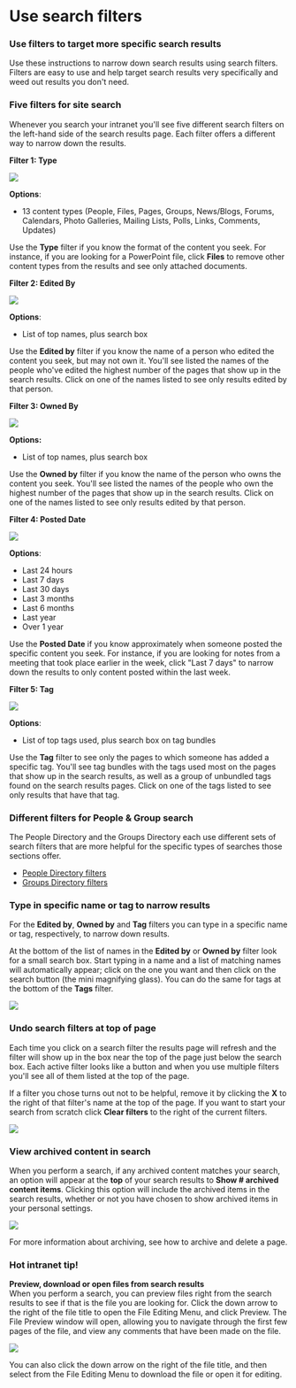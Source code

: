 # Use search filters

### Use filters to target more specific search results

Use these instructions to narrow down search results using search filters. Filters are easy to use and help target search results very specifically and weed out results you don't need.

### Five filters for site search

Whenever you search your intranet you'll see five different search filters on the left-hand side of the search results page. Each filter offers a different way to narrow down the results.

**Filter 1: Type**  
  


![](../../.gitbook/assets/1%20%2833%29.png)

**Options**:

* 13 content types \(People, Files, Pages, Groups, News/Blogs, Forums, Calendars, Photo Galleries, Mailing Lists, Polls, Links, Comments, Updates\)

Use the **Type** filter if you know the format of the content you seek. For instance, if you are looking for a PowerPoint file, click **Files** to remove other content types from the results and see only attached documents.

**Filter 2: Edited By**

![](../../.gitbook/assets/2%20%287%29.png)

**Options**:

* List of top names, plus search box

Use the **Edited by** filter if you know the name of a person who edited the content you seek, but may not own it. You'll see listed the names of the people who've edited the highest number of the pages that show up in the search results. Click on one of the names listed to see only results edited by that person.

**Filter 3: Owned By**

![](../../.gitbook/assets/3%20%284%29.png)

**Options:**

* List of top names, plus search box

Use the **Owned by** filter if you know the name of the person who owns the content you seek. You'll see listed the names of the people who own the highest number of the pages that show up in the search results. Click on one of the names listed to see only results edited by that person.

**Filter 4: Posted Date**

![](../../.gitbook/assets/4%20%2811%29.png)

**Options**:

* Last 24 hours
* Last 7 days
* Last 30 days
* Last 3 months
* Last 6 months
* Last year
* Over 1 year

Use the **Posted Date** if you know approximately when someone posted the specific content you seek. For instance, if you are looking for notes from a meeting that took place earlier in the week, click "Last 7 days" to narrow down the results to only content posted within the last week.

**Filter 5: Tag**

![](../../.gitbook/assets/5%20%287%29.png)

**Options**:

* List of top tags used, plus search box on tag bundles

Use the **Tag** filter to see only the pages to which someone has added a specific tag. You'll see tag bundles with the tags used most on the pages that show up in the search results, as well as a group of unbundled tags found on the search results pages. Click on one of the tags listed to see only results that have that tag.

### Different filters for People & Group search

The People Directory and the Groups Directory each use different sets of search filters that are more helpful for the specific types of searches those sections offer.

* [People Directory filters](search-the-people-directory.md)
* [Groups Directory filters](search-the-groups-directory.md)

### Type in specific name or tag to narrow results

For the **Edited by**, **Owned by** and **Tag** filters you can type in a specific name or tag, respectively, to narrow down results.  
  
At the bottom of the list of names in the **Edited by** or **Owned by** filter look for a small search box. Start typing in a name and a list of matching names will automatically appear; click on the one you want and then click on the search button \(the mini magnifying glass\). You can do the same for tags at the bottom of the **Tags** filter.

![](../../.gitbook/assets/6%20%285%29.png)

### Undo search filters at top of page

Each time you click on a search filter the results page will refresh and the filter will show up in the box near the top of the page just below the search box. Each active filter looks like a button and when you use multiple filters you'll see all of them listed at the top of the page.  
  
If a filter you chose turns out not to be helpful, remove it by clicking the **X** to the right of that filter's name at the top of the page. If you want to start your search from scratch click **Clear filters** to the right of the current filters.

![](../../.gitbook/assets/7%20%289%29.png)

### View archived content in search

When you perform a search, if any archived content matches your search, an option will appear at the **top** of your search results to **Show \# archived content items**. Clicking this option will include the archived items in the search results, whether or not you have chosen to show archived items in your personal settings.

![](../../.gitbook/assets/8%20%283%29.png)

For more information about archiving, see how to archive and delete a page.

### Hot intranet tip!

**Preview, download or open files from search results**  
When you perform a search, you can preview files right from the search results to see if that is the file you are looking for. Click the down arrow to the right of the file title to open the File Editing Menu, and click Preview. The File Preview window will open, allowing you to navigate through the first few pages of the file, and view any comments that have been made on the file.

![](../../.gitbook/assets/9.jpg)

You can also click the down arrow on the right of the file title, and then select from the File Editing Menu to download the file or open it for editing.

